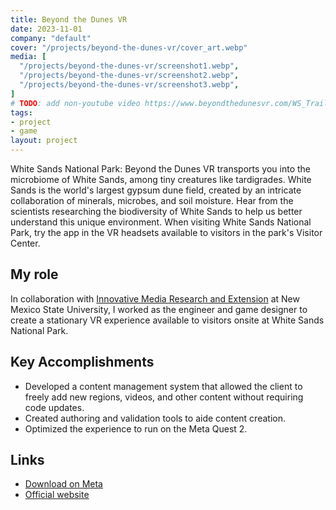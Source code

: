 ```yaml
---
title: Beyond the Dunes VR
date: 2023-11-01
company: "default"
cover: "/projects/beyond-the-dunes-vr/cover_art.webp"
media: [
  "/projects/beyond-the-dunes-vr/screenshot1.webp",
  "/projects/beyond-the-dunes-vr/screenshot2.webp",
  "/projects/beyond-the-dunes-vr/screenshot3.webp",
]
# TODO: add non-youtube video https://www.beyondthedunesvr.com/WS_Trailer.mp4
tags:
- project
- game
layout: project
---
```


White Sands National Park: Beyond the Dunes VR transports you into the microbiome of White Sands, among tiny creatures like tardigrades. White Sands is the world's largest gypsum dune field, created by an intricate collaboration of minerals, microbes, and soil moisture. Hear from the scientists researching the biodiversity of White Sands to help us better understand this unique environment. When visiting White Sands National Park, try the app in the VR headsets available to visitors in the park's Visitor Center.

## My role
In collaboration with [Innovative Media Research and Extension](http://innovativemedia.nmsu.edu/) at New Mexico State University, I worked as the engineer and game designer to create a stationary VR experience available to visitors onsite at White Sands National Park.

## Key Accomplishments
* Developed a content management system that allowed the client to freely add new regions, videos, and other content without requiring code updates.
* Created authoring and validation tools to aide content creation.
* Optimized the experience to run on the Meta Quest 2.

## Links
- [Download on Meta](https://www.meta.com/experiences/white-sands-national-park-beyond-the-dunes/6040907666025166/)
- [Official website](https://www.beyondthedunesvr.com/)